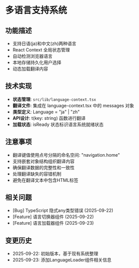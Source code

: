 # 多语言支持系统

## 功能描述
- 支持日语(ja)和中文(zh)两种语言
- React Context 全局状态管理
- 自动检测浏览器语言
- 本地存储持久化用户选择
- 动态加载翻译内容

## 技术实现
- **状态管理**: `src/lib/language-context.tsx`
- **翻译文件**: 集成在 language-context.tsx 中的 messages 对象
- **类型定义**: Language = "ja" | "zh"
- **API设计**: t(key: string) 函数进行翻译
- **加载状态**: isReady 状态标识语言系统就绪状态

## 注意事项
- 翻译键值使用点号分隔的命名空间: "navigation.home"
- 支持嵌套对象结构组织翻译内容
- 确保翻译数据的完整性和一致性
- 处理翻译缺失的容错机制
- 避免在翻译文本中包含HTML标签

## 相关问题
- [Bug] TypeScript 隐式any类型错误 (2025-09-22)
- [Feature] 语言切换器组件 (2025-09-22)
- [Feature] 语言加载器组件 (2025-09-23)

## 变更历史
- 2025-09-22: 初始版本，基于现有系统整理
- 2025-09-23: 添加LanguageLoader组件相关信息